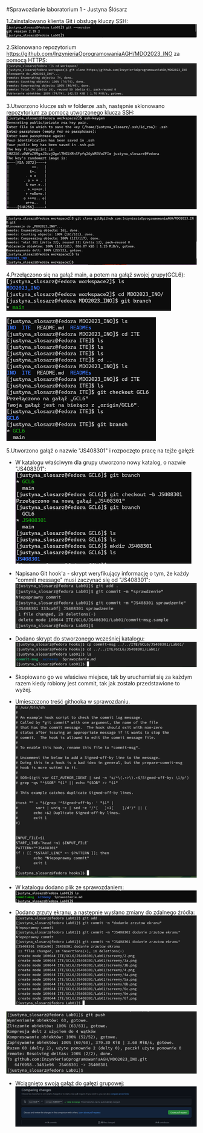 #Sprawozdanie laboratorium 1 - Justyna Ślósarz

1.Zainstalowano klienta Git i obsługę kluczy SSH:
![zdjecie](./screeny/1.png)

2.Sklonowano repozytorium https://github.com/InzynieriaOprogramowaniaAGH/MDO2023_INO za pomocą HTTPS:
![zdjecie](./screeny/2.png)

3.Utworzono klucze ssh w folderze .ssh, następnie sklonowano repozytorium za pomocą utworzonego klucza SSH:
![zdjecie](./screeny/3a.png)

![zdjecie](./screeny/3b.png)


4.Przełączono się na gałąź main, a potem na gałąź swojej grupy(GCL6):
![zdjecie](./screeny/4.png)

![zdjecie](./screeny/4a.png)


5.Utworzono gałąź o nazwie "JS408301" i rozpoczęto pracę na tejże gałęzi:
- W katalogu właściwym dla grupy utworzono nowy katalog, o nazwie "JS408301":
![zdjecie](./screeny/5a.png)

- Napisano Git hook'a - skrypt weryfikujący informację o tym, że każdy "commit message" musi zaczynać się od "JS408301":
![zdjecie](./screeny/6b.png)

- Dodano skrypt do stworzonego wcześniej katalogu:
![zdjecie](./screeny/6c.png)

- Skopiowano go we właściwe miejsce, tak by uruchamiał się za każdym razem kiedy robiony jest commit, tak jak zostało przedstawione to wyżej.
- Umieszczono treść githooka w sprawozdaniu.
![zdjecie](./screeny/6e.png)

- W katalogu dodano plik ze sprawozdaniem:
![zdjecie](./screeny/6f.png)

- Dodano zrzuty ekranu, a następnie wysłano zmiany do zdalnego źródła:
![zdjecie](./screeny/7a.png)

![zdjecie](./screeny/7b.png)

- Wciągnięto swoją gałąź do gałęzi grupowej:
![zdjecie](./screeny/8a.png)



